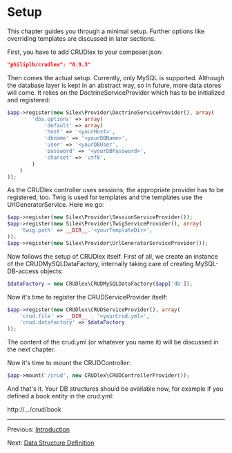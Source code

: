 Setup
=====

This chapter guides you through a minimal setup. Further options like overriding
templates are discussed in later sections.

First, you have to add CRUDlex to your composer.json:

```json
"philiplb/crudlex": "0.9.3"
```

Then comes the actual setup. Currently, only MySQL is supported. Although the
database layer is kept in an abstract way, so in future, more data stores will
come. It relies on the DoctrineServiceProvider which has to be initialized and
registered:

```php
$app->register(new Silex\Provider\DoctrineServiceProvider(), array(
        'dbs.options' => array(
            'default' => array(
            'host' => '<yourHost>',
            'dbname' => '<yourDBName>',
            'user' => '<yourDBUser',
            'password' => '<yourDBPassword>',
            'charset' => 'utf8',
        )
    )
));
```

As the CRUDlex controller uses sessions, the appropriate provider has to be
registered, too. Twig is used for templates and the templates use the
UrlGeneratorService. Here we go:

```php
$app->register(new Silex\Provider\SessionServiceProvider());
$app->register(new Silex\Provider\TwigServiceProvider(), array(
    'twig.path' => __DIR__.'<yourTemplateDir>',
));
$app->register(new Silex\Provider\UrlGeneratorServiceProvider());
```

Now follows the setup of CRUDlex itself. First of all, we create an instance
of the CRUDMySQLDataFactory, internally taking care of creating MySQL-DB-access
objects:

```php
$dataFactory = new CRUDlex\CRUDMySQLDataFactory($app['db']);
```

Now it's time to register the CRUDServiceProvider itself:

```php
$app->register(new CRUDlex\CRUDServiceProvider(), array(
    'crud.file' => __DIR__ . '<yourCrud.yml>',
    'crud.datafactory' => $dataFactory
));
```

The content of the crud.yml (or whatever you name it) will be discussed in the
next chapter.

Now it's time to mount the CRUDController:

```php
$app->mount('/crud', new CRUDlex\CRUDControllerProvider());
```

And that's it. Your DB structures should be available now, for example if you
defined a book entity in the crud.yml:

http://.../crud/book

---

Previous: [Introduction](1_introduction.md)

Next: [Data Structure Definition](3_datastructures.md)
